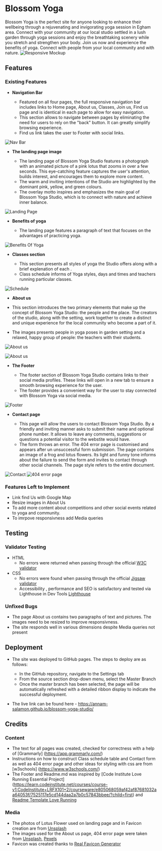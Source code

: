 
  # Blossom Yoga


Blossom Yoga is the perfect site for anyone looking to enhance their wellbeing through a rejuvenating and invigorating yoga session in Egham area. Connect with your community at our local studio settled in a lush garden through yoga sessions and enjoy the breathtaking scenery while you stretch and strengthen your body. Join us now and experience the benefits of yoga. Connect with  people from your local community and with nature.
![Responsive Mockup](media/blossom_yoga_mockup.png)

## Features 


### Existing Features

- __Navigation Bar__

  - Featured on all four pages, the full responsive navigation bar includes links  to Home page, About us, Classes, Join us, Find us page and is identical in each page to allow for easy navigation.
  - This section allows to navigate between pages  by eliminating the need for users to rely on the "back" button. It can  greatly simplify browsing experience.
  - Find us link takes the user to Footer with social links.

![Nav Bar](media/logo_nav_bar.png)

- __The landing page image__

  - The landing page of Blossom Yoga Studio features a photograph with an animated picture of a pink lotus that zooms in over a few seconds. This eye-catching feature captures the user's attention, builds interest, and encourages them to explore more content.
  - The warm and inviting intentions of the Studio are highlighted by the dominant pink, yellow, and green colours. 
  - The overlay motto inspires and emphasizes the main goal of Blossom Yoga Studio, which is to connect with nature and achieve inner balance.

![Landing Page](media/landing_page.png)

- __Benefits of yoga__

  - The landing page features a paragraph of text that focuses on the advantages of practicing yoga. 

![Benefits Of Yoga](media/benefits_of_yoga.png)

- __Classes section__

  - This section presents all styles of yoga the Studio offers along with a brief explenation of each .
  - Class schedule informs of Yoga styles, days and times and teachers running particular classes.

![Schedule](media/class_schedule.png)
- __About us__

 - This section introduces the two primary elements that make up the concept of Blossom Yoga Studio: the people and the place. The creators of the studio, along with the setting, work together to create a distinct and unique experience for the local community who become a part of it.
 - The images presents people in yoga poses in garden setting and a relaxed, happy group of people: the teachers with their students.

![About us](media/about_us_info.png )

![About us](media/images.png )


- __The Footer__ 

  - The footer section of Blossom Yoga Studio contains links to their social media profiles. These links will open in a new tab to ensure a smooth browsing experience for the user. 
  - The footer provides a convenient way for the user to stay connected with Blossom Yoga via social media.

![Footer](media/footer.png)


- __Contact page__

  - This page will allow the users to contact Blossom Yoga Studio. By a friendly and inviting manner asks to submit their name and optional phone number. It allows to leave any comments, suggestions or questions  a potential visitor to the webstite would have. 
  - The form throws an error. The 404 error page is customised and appears after un unsuccessful form submission. The page contains an image of a frog and lotus flowers. Its light and funny tone informs about the failure to send the form and invites to contact through other social channels. The page style refers to the entire document.

![Contact](media/contact_form.png)
![404 error page](media/form_fail.png)


### Features Left to Implement

- Link find Us with Google Map
- Resize images in About Us
- To add more content about competitions and other social events related to yoga and community.
- To imrpove responsivness add Media queries 

## Testing
### Validator Testing 

- HTML
  - No errors were returned when passing through the official [W3C validator](https://validator.w3.org/nu/?doc=https%3A%2F%2Fcode-institute-org.github.io%2Flove-running-2.0%2Findex.html)
- CSS
  - No errors were found when passing through the official [Jigsaw validator](https://jigsaw.w3.org/css-validator/validator?uri=https%3A%2F%2Fvalidator.w3.org%2Fnu%2F%3Fdoc%3Dhttps%253A%252F%252Fcode-institute-org.github.io%252Flove-running-2.0%252Findex.html&profile=css3svg&usermedium=all&warning=1&vextwarning=&lang=en#css)
  - Accessibility , performance and SEO is satisfactory and tested via Lighthouse in Dev Tools
  [Lighthouse ](media/lighthouse.png)

### Unfixed Bugs

- The page About us contains two paragraphs of text and pictures. The images need to be resized to improve responsivness.
- The site responds well in various dimensions  despite Media queries not present 

## Deployment


- The site was deployed to GitHub pages. The steps to deploy are as follows: 
  - In the GitHub repository, navigate to the Settings tab 
  - From the source section drop-down menu, select the Master Branch
  - Once the master branch has been selected, the page will be automatically refreshed with a detailed ribbon display to indicate the successful deployment. 

- The live link can be found here - https://annam-salamon.github.io/blossom-yoga-studio/


## Credits 
 

### Content 

- The text for all pages was created, checked for correctness with a help of [Grammarly] (https://app.grammarly.com/)
- Instructions on how to construct Class schedule table and Contact form as well as 404 error page and other ideas for styling with css are from [w3schools] (https://www.w3schools.com/)
- The Footer and Readme.md  was inspired by [Code Institute Love Running Essential Project] (https://learn.codeinstitute.net/courses/course-v1:CodeInstitute+LRFX101+2/courseware/e805068059af42af87681032aa64053f/7525117e5cd144daa2a7b0c57843bbee/?child=first) and [Readme Template Love Running](https://github.com/Code-Institute-Solutions/readme-template)


### Media

- The photos of Lotus Flower used on landing page and in Favicon creation are from [Unsplash](https://unsplash.com/s/photos/lotus-flower?license=free)
- The images used for the About us page, 404 error page were taken from [Unsplash](https://unsplash.com/), [Pexels](https://www.pexels.com/)
- Favicon was created thanks to [Real Favicon Generator](https://realfavicongenerator.net/)









